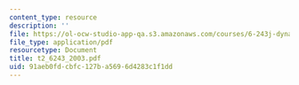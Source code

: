 ```yaml
---
content_type: resource
description: ''
file: https://ol-ocw-studio-app-qa.s3.amazonaws.com/courses/6-243j-dynamics-of-nonlinear-systems-fall-2003/91aeb0fdcbfc127ba5696d4283c1f1dd_t2_6243_2003.pdf
file_type: application/pdf
resourcetype: Document
title: t2_6243_2003.pdf
uid: 91aeb0fd-cbfc-127b-a569-6d4283c1f1dd
---
```

